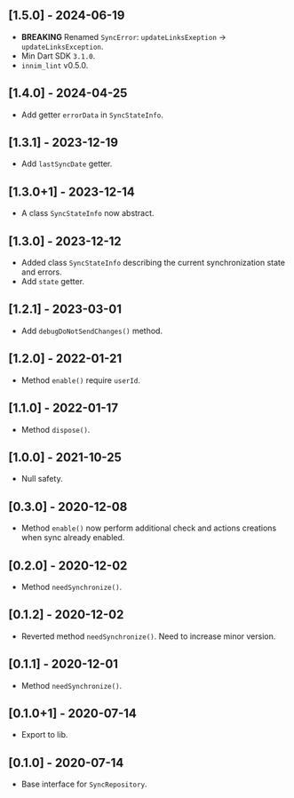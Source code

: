 ## [1.5.0] - 2024-06-19

* **BREAKING** Renamed `SyncError`: `updateLinksExeption` -> `updateLinksException`.
* Min Dart SDK `3.1.0`.
* `innim_lint` v0.5.0.

## [1.4.0] - 2024-04-25

* Add getter `errorData` in `SyncStateInfo`.

## [1.3.1] - 2023-12-19

* Add `lastSyncDate` getter.

## [1.3.0+1] - 2023-12-14

* A class `SyncStateInfo` now abstract.

## [1.3.0] - 2023-12-12

* Added class `SyncStateInfo` describing the current synchronization state and errors.
* Add `state` getter.

## [1.2.1] - 2023-03-01

* Add `debugDoNotSendChanges()` method.

## [1.2.0] - 2022-01-21

* Method `enable()` require `userId`.

## [1.1.0] - 2022-01-17

* Method `dispose()`.

## [1.0.0] - 2021-10-25

* Null safety.

## [0.3.0] - 2020-12-08

* Method `enable()` now perform additional check and actions creations
when sync already enabled.

## [0.2.0] - 2020-12-02

* Method `needSynchronize()`.

## [0.1.2] - 2020-12-02

* Reverted method `needSynchronize()`. Need to increase minor version.

## [0.1.1] - 2020-12-01

* Method `needSynchronize()`.

## [0.1.0+1] - 2020-07-14

* Export to lib.

## [0.1.0] - 2020-07-14

* Base interface for `SyncRepository`.
